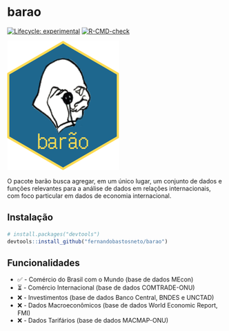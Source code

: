 
<!-- README.md is generated from README.Rmd. Please edit that file -->

# barao

<!-- badges: start -->

[![Lifecycle:
experimental](https://img.shields.io/badge/lifecycle-experimental-orange.svg)](https://www.tidyverse.org/lifecycle/#experimental)
[![R-CMD-check](https://github.com/fernandobastosneto/barao/workflows/R-CMD-check/badge.svg)](https://github.com/fernandobastosneto/barao/actions)
<!-- badges: end -->

<img src="barao_logo.png" height="300"/>

O pacote barão busca agregar, em um único lugar, um conjunto de dados e
funções relevantes para a análise de dados em relações internacionais,
com foco particular em dados de economia internacional.

<!-- ```{r} -->

<!-- imgurl <- fs::fs_path("barao.png") -->

<!-- hexSticker::sticker(imgurl, package="barão", s_x = 0.9, s_y = 0.95,  s_width = 0.65, s_height = 0.6, p_color = "#ffe066", p_y = 0.45, h_fill = "#247ba0", h_color = "#ffe066", p_family = "DotGothic", filename="barao_logo.png") -->

<!-- ``` -->

## Instalação

``` r
# install.packages("devtools")
devtools::install_github("fernandobastosneto/barao")
```

## Funcionalidades

  - ✅ - Comércio do Brasil com o Mundo (base de dados MEcon)
  - ⏳ - Comércio Internacional (base de dados COMTRADE-ONU)
  - ❌ - Investimentos (base de dados Banco Central, BNDES e UNCTAD)
  - ❌ - Dados Macroeconômicos (base de dados World Economic Report, FMI)
  - ❌ - Dados Tarifários (base de dados MACMAP-ONU)
